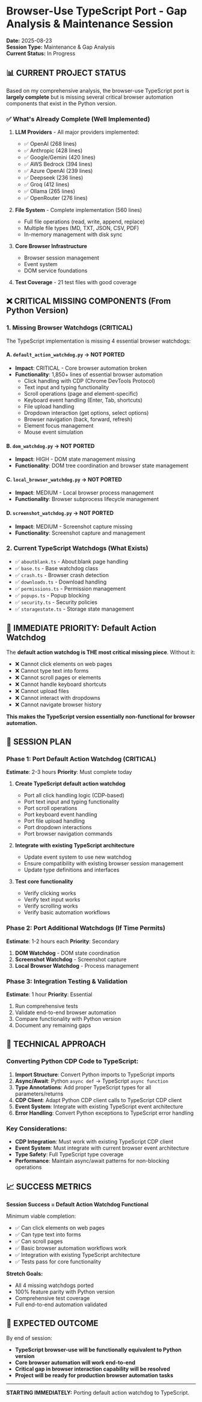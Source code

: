 # Browser-Use TypeScript Port - Gap Analysis & Maintenance Session

**Date:** 2025-08-23  
**Session Type:** Maintenance & Gap Analysis  
**Current Status:** In Progress

## 📊 CURRENT PROJECT STATUS

Based on my comprehensive analysis, the browser-use TypeScript port is **largely complete** but is missing several critical browser automation components that exist in the Python version.

### ✅ What's Already Complete (Well Implemented)
1. **LLM Providers** - All major providers implemented:
   - ✅ OpenAI (268 lines)
   - ✅ Anthropic (428 lines) 
   - ✅ Google/Gemini (420 lines)
   - ✅ AWS Bedrock (394 lines)
   - ✅ Azure OpenAI (239 lines)
   - ✅ Deepseek (236 lines)
   - ✅ Groq (412 lines)
   - ✅ Ollama (265 lines)
   - ✅ OpenRouter (276 lines)

2. **File System** - Complete implementation (560 lines)
   - Full file operations (read, write, append, replace)
   - Multiple file types (MD, TXT, JSON, CSV, PDF)
   - In-memory management with disk sync

3. **Core Browser Infrastructure**
   - Browser session management
   - Event system
   - DOM service foundations

4. **Test Coverage** - 21 test files with good coverage

## ❌ CRITICAL MISSING COMPONENTS (From Python Version)

### 1. **Missing Browser Watchdogs** (CRITICAL)

The TypeScript implementation is missing 4 essential browser watchdogs:

#### A. `default_action_watchdog.py` → **NOT PORTED** 
- **Impact**: CRITICAL - Core browser automation broken
- **Functionality**: 1,850+ lines of essential browser automation
  - Click handling with CDP (Chrome DevTools Protocol)
  - Text input and typing functionality  
  - Scroll operations (page and element-specific)
  - Keyboard event handling (Enter, Tab, shortcuts)
  - File upload handling
  - Dropdown interaction (get options, select options)
  - Browser navigation (back, forward, refresh)
  - Element focus management
  - Mouse event simulation

#### B. `dom_watchdog.py` → **NOT PORTED**
- **Impact**: HIGH - DOM state management missing
- **Functionality**: DOM tree coordination and browser state management

#### C. `local_browser_watchdog.py` → **NOT PORTED** 
- **Impact**: MEDIUM - Local browser process management
- **Functionality**: Browser subprocess lifecycle management

#### D. `screenshot_watchdog.py` → **NOT PORTED**
- **Impact**: MEDIUM - Screenshot capture missing
- **Functionality**: Screenshot capture and management

### 2. **Current TypeScript Watchdogs** (What Exists)
- ✅ `aboutblank.ts` - About:blank page handling
- ✅ `base.ts` - Base watchdog class
- ✅ `crash.ts` - Browser crash detection  
- ✅ `downloads.ts` - Download handling
- ✅ `permissions.ts` - Permission management
- ✅ `popups.ts` - Popup blocking
- ✅ `security.ts` - Security policies
- ✅ `storagestate.ts` - Storage state management

## 🚨 IMMEDIATE PRIORITY: Default Action Watchdog

The **default action watchdog is THE most critical missing piece**. Without it:
- ❌ Cannot click elements on web pages
- ❌ Cannot type text into forms  
- ❌ Cannot scroll pages or elements
- ❌ Cannot handle keyboard shortcuts
- ❌ Cannot upload files
- ❌ Cannot interact with dropdowns
- ❌ Cannot navigate browser history

**This makes the TypeScript version essentially non-functional for browser automation.**

## 🎯 SESSION PLAN

### Phase 1: Port Default Action Watchdog (CRITICAL) 
**Estimate**: 2-3 hours
**Priority**: Must complete today

1. **Create TypeScript default action watchdog**
   - Port all click handling logic (CDP-based)
   - Port text input and typing functionality
   - Port scroll operations  
   - Port keyboard event handling
   - Port file upload handling
   - Port dropdown interactions
   - Port browser navigation commands

2. **Integrate with existing TypeScript architecture**
   - Update event system to use new watchdog
   - Ensure compatibility with existing browser session management
   - Update type definitions and interfaces

3. **Test core functionality**
   - Verify clicking works
   - Verify text input works  
   - Verify scrolling works
   - Verify basic automation workflows

### Phase 2: Port Additional Watchdogs (If Time Permits)
**Estimate**: 1-2 hours each
**Priority**: Secondary

1. **DOM Watchdog** - DOM state coordination
2. **Screenshot Watchdog** - Screenshot capture  
3. **Local Browser Watchdog** - Process management

### Phase 3: Integration Testing & Validation
**Estimate**: 1 hour
**Priority**: Essential

1. Run comprehensive tests
2. Validate end-to-end browser automation
3. Compare functionality with Python version
4. Document any remaining gaps

## 🔧 TECHNICAL APPROACH

### Converting Python CDP Code to TypeScript:
1. **Import Structure**: Convert Python imports to TypeScript imports
2. **Async/Await**: Python `async def` → TypeScript `async function`
3. **Type Annotations**: Add proper TypeScript types for all parameters/returns  
4. **CDP Client**: Adapt Python CDP client calls to TypeScript CDP client
5. **Event System**: Integrate with existing TypeScript event architecture
6. **Error Handling**: Convert Python exceptions to TypeScript error handling

### Key Considerations:
- **CDP Integration**: Must work with existing TypeScript CDP client
- **Event System**: Must integrate with current browser event architecture
- **Type Safety**: Full TypeScript type coverage
- **Performance**: Maintain async/await patterns for non-blocking operations

## 📈 SUCCESS METRICS

**Session Success = Default Action Watchdog Functional**

Minimum viable completion:
- ✅ Can click elements on web pages
- ✅ Can type text into forms
- ✅ Can scroll pages  
- ✅ Basic browser automation workflows work
- ✅ Integration with existing TypeScript architecture
- ✅ Tests pass for core functionality

**Stretch Goals:**
- All 4 missing watchdogs ported
- 100% feature parity with Python version  
- Comprehensive test coverage
- Full end-to-end automation validated

## 🎯 EXPECTED OUTCOME

By end of session:
- **TypeScript browser-use will be functionally equivalent to Python version**
- **Core browser automation will work end-to-end**  
- **Critical gap in browser interaction capability will be resolved**
- **Project will be ready for production browser automation tasks**

---

**STARTING IMMEDIATELY:** Porting default action watchdog to TypeScript.